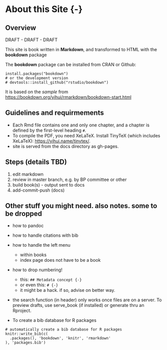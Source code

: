 # About this Site {-}


## Overview
 DRAFT - DRAFT - DRAFT

This site is book written in **Markdown**, and transformed to HTML with the **bookdown** package  

The **bookdown** package can be installed from CRAN or Github:

```{r eval=FALSE}
install.packages("bookdown")
# or the development version
# devtools::install_github("rstudio/bookdown")
```

It is based on the _sample_ from  https://bookdown.org/yihui/rmarkdown/bookdown-start.html

## Guidelines and requirmements
- Each Rmd file contains one and only one chapter, and a chapter is defined by the first-level heading `#`.
- To compile the PDF, you need XeLaTeX. Install TinyTeX (which includes XeLaTeX): <https://yihui.name/tinytex/>.
- site is served from the docs directory as gh-pages.

## Steps (details TBD)
1. edit markdown
1. review in master branch, e.g. by BP committee or other
1. build book(s) - output sent to docs
1. add-commit-push (docs)



## Other stuff you might need. also notes. some to be dropped
- how to pandoc
- how to handle citations with bib
- how to handle the left menu 
  - within books
  - index page does not have to be a book

- how to drop numbering! 
  - this: `## Metadata concept {-}`
  - or even this: `# {-}`
  - it might be a hack. if so, advise on better way.


- the search function (in header) only works once files are on a server. To preview drafts, use serve_book (if installed) or generate thru an Rproject. 


- To create a bib database for R packages

```{r include=TRUE}
# automatically create a bib database for R packages
knitr::write_bib(c(
  .packages(), 'bookdown', 'knitr', 'rmarkdown'
), 'packages.bib')
```

